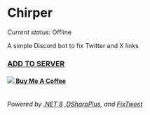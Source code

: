 # Chirper
*Current status:* Offline

A simple Discord bot to fix Twitter and X links

### [ADD TO SERVER](https://discord.com/api/oauth2/authorize?client_id=1189213965130158182&permissions=274877910016&scope=applications.commands%20bot)

#### [<img src="https://imgur.com/iEy0nwb.png"> Buy Me A Coffee](https://ko-fi.com/robodoc)

*<br>Powered by [.NET 8](https://learn.microsoft.com/en-us/dotnet/core/whats-new/dotnet-8) ,[DSharpPlus](https://github.com/DSharpPlus/DSharpPlus), and [FixTweet](https://github.com/FixTweet/FixTweet)*
